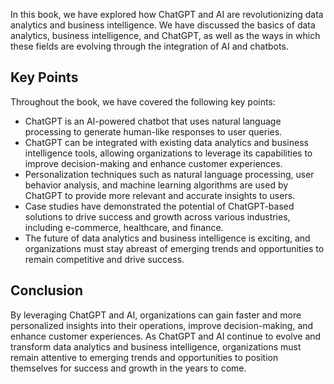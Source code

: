 

In this book, we have explored how ChatGPT and AI are revolutionizing data analytics and business intelligence. We have discussed the basics of data analytics, business intelligence, and ChatGPT, as well as the ways in which these fields are evolving through the integration of AI and chatbots.

Key Points
----------

Throughout the book, we have covered the following key points:

* ChatGPT is an AI-powered chatbot that uses natural language processing to generate human-like responses to user queries.
* ChatGPT can be integrated with existing data analytics and business intelligence tools, allowing organizations to leverage its capabilities to improve decision-making and enhance customer experiences.
* Personalization techniques such as natural language processing, user behavior analysis, and machine learning algorithms are used by ChatGPT to provide more relevant and accurate insights to users.
* Case studies have demonstrated the potential of ChatGPT-based solutions to drive success and growth across various industries, including e-commerce, healthcare, and finance.
* The future of data analytics and business intelligence is exciting, and organizations must stay abreast of emerging trends and opportunities to remain competitive and drive success.

Conclusion
----------

By leveraging ChatGPT and AI, organizations can gain faster and more personalized insights into their operations, improve decision-making, and enhance customer experiences. As ChatGPT and AI continue to evolve and transform data analytics and business intelligence, organizations must remain attentive to emerging trends and opportunities to position themselves for success and growth in the years to come.
